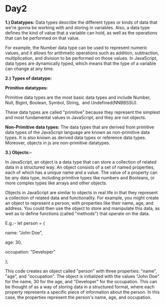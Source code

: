 # Day2

**1.) Datatypes:** Data types describe the different types or kinds of data that we're gonna be working with and storing in variables. Also, a data type defines the kind of value that a variable can hold, as well as the operations that can be performed on that value.

For example, the Number data type can be used to represent numeric values, and it allows for arithmetic operations such as addition, subtraction, multiplication, and division to be performed on those values. In JavaScript, data types are dynamically typed, which means that the type of a variable can change at any time.

**2.) Types of datatype:**

**Primitive datatypes:**

Primitive data types are the most basic data types and include Number, Null, Bigint, Boolean, Symbol, String,  and Undefined(NNBBSSU).

These data types are called "primitive" because they represent the simplest and most fundamental values in JavaScript, and they are not objects.

**Non-Primitive data types:** The data types that are derived from primitive data types of the JavaScript language are known as non-primitive data types. It is also known as derived data types or reference data types. Moreover, objects in js are non-primitive datatypes.

**3.) Objects:-**

In JavaScript, an object is a data type that can store a collection of related data in a structured way. An object consists of a set of named properties, each of which has a unique name and a value. The value of a property can be any data type, including primitive types like numbers and Booleans, or more complex types like arrays and other objects.

Objects in JavaScript are similar to objects in real life in that they represent a collection of related data and functionality. For example, you might create an object to represent a person, with properties like their name, age, and address. You could then use the object to store and manipulate this data, as well as to define functions (called "methods") that operate on the data.

E.g.:- let person = {

name: "John Doe",

age: 30,

occupation: "Developer"

};

This code creates an object called "person" with three properties: "name", "age", and "occupation". The object is initialized with the values "John Doe" for the name, 30 for the age, and "Developer" for the occupation. This can be thought of as a way of storing data in a structured format, where each property represents a specific piece of information about the person. In this case, the properties represent the person's name, age, and occupation.